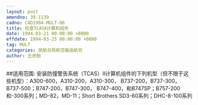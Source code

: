```yaml
---
layout: post
amendno: 39-1139
cadno: CAD1994-MULT-06
title: 检查TCASⅡ计算机组件
date: 1994-03-21 00:00:00 +0800
effdate: 1994-03-25 00:00:00 +0800
tag: MULT
categories: 民航总局航空器适航司
author: 王彦田
---
```


##适用范围:
安装防撞警告系统（TCAS）Ⅱ计算机组件的下列机型（但不限于这些机型）：A300-600，A310-200，A310-300， B737-200，B737-300，B737-500；B747-200，B747-300， B747-400，和B747SP；B757-200和-300系列；MD-82，MD-11；Short Brothers SD3-60系列；DHC-8-100系列

